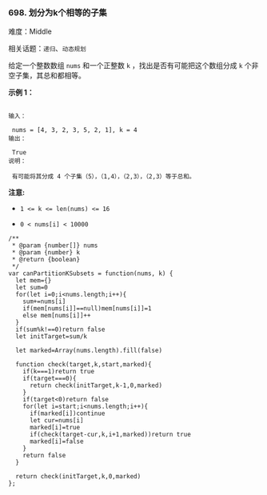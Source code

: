 ### 698. 划分为k个相等的子集

难度：Middle

相关话题：`递归`、`动态规划`

给定一个整数数组 `nums`  和一个正整数  `k` ，找出是否有可能把这个数组分成  `k`  个非空子集，其总和都相等。



**示例 1：** 



```

输入：

 nums = [4, 3, 2, 3, 5, 2, 1], k = 4
输出：

 True
说明：

 有可能将其分成 4 个子集（5），（1,4），（2,3），（2,3）等于总和。
```






**注意:** 




* `1 <= k <= len(nums) <= 16`

* `0 < nums[i] < 10000`




```
/**
 * @param {number[]} nums
 * @param {number} k
 * @return {boolean}
 */
var canPartitionKSubsets = function(nums, k) {
  let mem={}
  let sum=0
  for(let i=0;i<nums.length;i++){
    sum+=nums[i]
    if(mem[nums[i]]==null)mem[nums[i]]=1
    else mem[nums[i]]++
  }
  if(sum%k!==0)return false
  let initTarget=sum/k

  let marked=Array(nums.length).fill(false)
  
  function check(target,k,start,marked){
    if(k===1)return true
    if(target===0){
      return check(initTarget,k-1,0,marked)
    }
    if(target<0)return false
    for(let i=start;i<nums.length;i++){
      if(marked[i])continue
      let cur=nums[i]
      marked[i]=true
      if(check(target-cur,k,i+1,marked))return true
      marked[i]=false
    }
    return false
  }

  return check(initTarget,k,0,marked)
};
```

